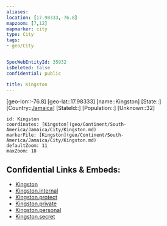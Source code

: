 ```yaml
---
aliases: 
location: [17.98333,-76.8]
mapzoom: [7,12] 
mapmarker: city 
type: City
tags:
- geo/City


SpocWebEntityId: 35932
isDeleted: false
confidential: public

title: Kingston
---
```

[geo-lon::-76.8]
[geo-lat::17.98333]
[name::Kingston]
[State::]
[Country::[Jamaica](geo/Continent/South-America/Jamaica.md)]
[StateId::]
[Population::]
[Unknown::32]


```leaflet
id: Kingston
coordinates: [Kingston](geo/Continent/South-America/Jamaica/City/Kingston.md)
markerFile: [Kingston](geo/Continent/South-America/Jamaica/City/Kingston.md)
defaultZoom: 11 
maxZoom: 18
```


## Confidential Links & Embeds: 
- [Kingston](../../../../../../_public/geo/Continent/South-America/Jamaica/City/Kingston.md) 
- [Kingston.internal](../../../../../../_internal/geo/Continent/South-America/Jamaica/City/Kingston.internal.md) 
- [Kingston.protect](../../../../../../_protect/geo/Continent/South-America/Jamaica/City/Kingston.protect.md) 
- [Kingston.private](../../../../../../_private/geo/Continent/South-America/Jamaica/City/Kingston.private.md) 
- [Kingston.personal](../../../../../../_personal/geo/Continent/South-America/Jamaica/City/Kingston.personal.md) 
- [Kingston.secret](../../../../../../_secret/geo/Continent/South-America/Jamaica/City/Kingston.secret.md) 
